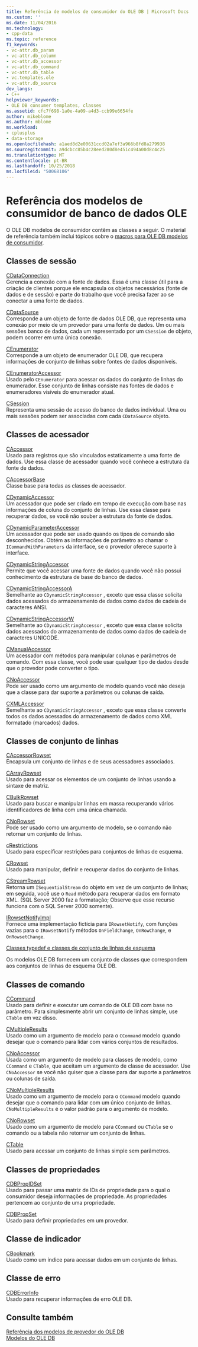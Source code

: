 ```yaml
---
title: Referência de modelos de consumidor do OLE DB | Microsoft Docs
ms.custom: ''
ms.date: 11/04/2016
ms.technology:
- cpp-data
ms.topic: reference
f1_keywords:
- vc-attr.db_param
- vc-attr.db_column
- vc-attr.db_accessor
- vc-attr.db_command
- vc-attr.db_table
- vc.templates.ole
- vc-attr.db_source
dev_langs:
- C++
helpviewer_keywords:
- OLE DB consumer templates, classes
ms.assetid: cfc7f698-1a0e-4a09-a4d3-ccb99e6654fe
author: mikeblome
ms.author: mblome
ms.workload:
- cplusplus
- data-storage
ms.openlocfilehash: a1aed8d2e00631ccd02a7ef3a966b8fd8a279938
ms.sourcegitcommit: a9dcbcc85b4c28eed280d8e451c494a00d8c4c25
ms.translationtype: MT
ms.contentlocale: pt-BR
ms.lasthandoff: 10/25/2018
ms.locfileid: "50068106"
---
```

# <a name="ole-db-consumer-templates-reference"></a>Referência dos modelos de consumidor de banco de dados OLE

O OLE DB modelos de consumidor contêm as classes a seguir. O material de referência também inclui tópicos sobre o [macros para OLE DB modelos de consumidor](../../data/oledb/macros-and-global-functions-for-ole-db-consumer-templates.md).

## <a name="session-classes"></a>Classes de sessão

[CDataConnection](../../data/oledb/cdataconnection-class.md)<br/>
Gerencia a conexão com a fonte de dados. Essa é uma classe útil para a criação de clientes porque ele encapsula os objetos necessários (fonte de dados e de sessão) e parte do trabalho que você precisa fazer ao se conectar a uma fonte de dados.

[CDataSource](../../data/oledb/cdatasource-class.md)<br/>
Corresponde a um objeto de fonte de dados OLE DB, que representa uma conexão por meio de um provedor para uma fonte de dados. Um ou mais sessões banco de dados, cada um representado por um `CSession` de objeto, podem ocorrer em uma única conexão.

[CEnumerator](../../data/oledb/cenumerator-class.md)<br/>
Corresponde a um objeto de enumerador OLE DB, que recupera informações de conjunto de linhas sobre fontes de dados disponíveis.

[CEnumeratorAccessor](../../data/oledb/cenumeratoraccessor-class.md)<br/>
Usado pelo `CEnumerator` para acessar os dados do conjunto de linhas do enumerador. Esse conjunto de linhas consiste nas fontes de dados e enumeradores visíveis do enumerador atual.

[CSession](../../data/oledb/csession-class.md)<br/>
Representa uma sessão de acesso do banco de dados individual. Uma ou mais sessões podem ser associadas com cada `CDataSource` objeto.

## <a name="accessor-classes"></a>Classes de acessador

[CAccessor](../../data/oledb/caccessor-class.md)<br/>
Usado para registros que são vinculados estaticamente a uma fonte de dados. Use essa classe de acessador quando você conhece a estrutura da fonte de dados.

[CAccessorBase](../../data/oledb/caccessorbase-class.md)<br/>
Classe base para todas as classes de acessador.

[CDynamicAccessor](../../data/oledb/cdynamicaccessor-class.md)<br/>
Um acessador que pode ser criado em tempo de execução com base nas informações de coluna do conjunto de linhas. Use essa classe para recuperar dados, se você não souber a estrutura da fonte de dados.

[CDynamicParameterAccessor](../../data/oledb/cdynamicparameteraccessor-class.md)<br/>
Um acessador que pode ser usado quando os tipos de comando são desconhecidos. Obtém as informações de parâmetro ao chamar o `ICommandWithParameters` da interface, se o provedor oferece suporte à interface.

[CDynamicStringAccessor](../../data/oledb/cdynamicstringaccessor-class.md)<br/>
Permite que você acessar uma fonte de dados quando você não possui conhecimento da estrutura de base do banco de dados.

[CDynamicStringAccessorA](../../data/oledb/cdynamicstringaccessora-class.md)<br/>
Semelhante ao `CDynamicStringAccessor` , exceto que essa classe solicita dados acessados do armazenamento de dados como dados de cadeia de caracteres ANSI.

[CDynamicStringAccessorW](../../data/oledb/cdynamicstringaccessorw-class.md)<br/>
Semelhante ao `CDynamicStringAccessor` , exceto que essa classe solicita dados acessados do armazenamento de dados como dados de cadeia de caracteres UNICODE.

[CManualAccessor](../../data/oledb/cmanualaccessor-class.md)<br/>
Um acessador com métodos para manipular colunas e parâmetros de comando. Com essa classe, você pode usar qualquer tipo de dados desde que o provedor pode converter o tipo.

[CNoAccessor](../../data/oledb/cnoaccessor-class.md)<br/>
Pode ser usado como um argumento de modelo quando você não deseja que a classe para dar suporte a parâmetros ou colunas de saída.

[CXMLAccessor](../../data/oledb/cxmlaccessor-class.md)<br/>
Semelhante ao `CDynamicStringAccessor` , exceto que essa classe converte todos os dados acessados do armazenamento de dados como XML formatado (marcados) dados.

## <a name="rowset-classes"></a>Classes de conjunto de linhas

[CAccessorRowset](../../data/oledb/caccessorrowset-class.md)<br/>
Encapsula um conjunto de linhas e de seus acessadores associados.

[CArrayRowset](../../data/oledb/carrayrowset-class.md)<br/>
Usado para acessar os elementos de um conjunto de linhas usando a sintaxe de matriz.

[CBulkRowset](../../data/oledb/cbulkrowset-class.md)<br/>
Usado para buscar e manipular linhas em massa recuperando vários identificadores de linha com uma única chamada.

[CNoRowset](../../data/oledb/cnorowset-class.md)<br/>
Pode ser usado como um argumento de modelo, se o comando não retornar um conjunto de linhas.

[cRestrictions](../../data/oledb/crestrictions-class.md)<br/>
Usado para especificar restrições para conjuntos de linhas de esquema.

[CRowset](../../data/oledb/crowset-class.md)<br/>
Usado para manipular, definir e recuperar dados do conjunto de linhas.

[CStreamRowset](../../data/oledb/cstreamrowset-class.md)<br/>
Retorna um `ISequentialStream` do objeto em vez de um conjunto de linhas; em seguida, você use o `Read` método para recuperar dados em formato XML. (SQL Server 2000 faz a formatação; Observe que esse recurso funciona com o SQL Server 2000 somente).

[IRowsetNotifyImpl](../../data/oledb/irowsetnotifyimpl-class.md)<br/>
Fornece uma implementação fictícia para `IRowsetNotify`, com funções vazias para o `IRowsetNotify` métodos `OnFieldChange`, `OnRowChange`, e `OnRowsetChange`.

[Classes typedef e classes de conjunto de linhas de esquema](../../data/oledb/schema-rowset-classes-and-typedef-classes.md)

Os modelos OLE DB fornecem um conjunto de classes que correspondem aos conjuntos de linhas de esquema OLE DB.

## <a name="command-classes"></a>Classes de comando

[CCommand](../../data/oledb/ccommand-class.md)<br/>
Usado para definir e executar um comando de OLE DB com base no parâmetro. Para simplesmente abrir um conjunto de linhas simple, use `CTable` em vez disso.

[CMultipleResults](../../data/oledb/cmultipleresults-class.md)<br/>
Usado como um argumento de modelo para o `CCommand` modelo quando desejar que o comando para lidar com vários conjuntos de resultados.

[CNoAccessor](../../data/oledb/cnoaccessor-class.md)<br/>
Usada como um argumento de modelo para classes de modelo, como `CCommand` e `CTable`, que aceitam um argumento de classe de acessador. Use `CNoAccessor` se você não quiser que a classe para dar suporte a parâmetros ou colunas de saída.

[CNoMultipleResults](../../data/oledb/cnomultipleresults-class.md)<br/>
Usado como um argumento de modelo para o `CCommand` modelo quando desejar que o comando para lidar com um único conjunto de linhas. `CNoMultipleResults` é o valor padrão para o argumento de modelo.

[CNoRowset](../../data/oledb/cnorowset-class.md)<br/>
Usado como um argumento de modelo para `CCommand` ou `CTable` se o comando ou a tabela não retornar um conjunto de linhas.

[CTable](../../data/oledb/ctable-class.md)<br/>
Usado para acessar um conjunto de linhas simple sem parâmetros.

## <a name="property-classes"></a>Classes de propriedades

[CDBPropIDSet](../../data/oledb/cdbpropidset-class.md)<br/>
Usado para passar uma matriz de IDs de propriedade para o qual o consumidor deseja informações de propriedade. As propriedades pertencem ao conjunto de uma propriedade.

[CDBPropSet](../../data/oledb/cdbpropset-class.md)<br/>
Usado para definir propriedades em um provedor.

## <a name="bookmark-class"></a>Classe de indicador

[CBookmark](../../data/oledb/cbookmark-class.md)<br/>
Usado como um índice para acessar dados em um conjunto de linhas.

## <a name="error-class"></a>Classe de erro

[CDBErrorInfo](../../data/oledb/cdberrorinfo-class.md)<br/>
Usado para recuperar informações de erro OLE DB.

## <a name="see-also"></a>Consulte também

[Referência dos modelos de provedor do OLE DB](../../data/oledb/ole-db-provider-templates-reference.md)<br/>
[Modelos do OLE DB](../../data/oledb/ole-db-templates.md)